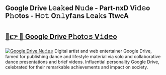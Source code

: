 ## Google Drive L𝚎a𝚔ed N𝚞𝚍e - Part-nxD Vi𝚍𝚎o P𝚑𝚘tos - H𝚘𝚝 O𝚗𝚕yf𝚊ns L𝚎a𝚔s TtwcA

# <h2><a href="http://kf4dfg.oniu.top/?m=Google+Drive">🔗👉 🔴 Google Drive P𝚑ot𝚘𝚜 V𝚒d𝚎o</a></h2>

[![Google Drive Nu𝚍e𝚜](https://i.imgur.com/0qMVB7G.gif)](http://kf4dfg.oniu.top/?m=Google+Drive)
Digital artist and web entertainer Google Drive, famed for publishing dance and lifestyle material via solo and collaborative dance presentations and brief videos. Influential personality Google Drive, celebrated for their remarkable achievements and impact on society.  
